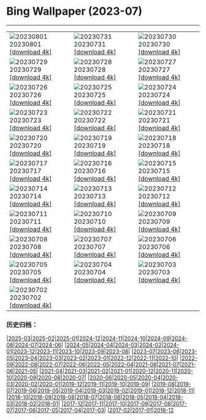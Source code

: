 # Bing Wallpaper (2023-07)
**************

<table><tr><td><img class="wallpaper" src="https://www.bing.com/th?id=OHR.RockHouse_EN-US1852534234_1920x1080.jpg" alt="20230801"> 20230801 <a href="https://www.bing.com/th?id=OHR.RockHouse_EN-US1852534234_UHD.jpg">[download 4k]</a></td><td><img class="wallpaper" src="https://www.bing.com/th?id=OHR.PalouseHills_EN-US1737990003_1920x1080.jpg" alt="20230731"> 20230731 <a href="https://www.bing.com/th?id=OHR.PalouseHills_EN-US1737990003_UHD.jpg">[download 4k]</a></td><td><img class="wallpaper" src="https://www.bing.com/th?id=OHR.TigerIndia_EN-US1594590553_1920x1080.jpg" alt="20230730"> 20230730 <a href="https://www.bing.com/th?id=OHR.TigerIndia_EN-US1594590553_UHD.jpg">[download 4k]</a></td></tr><tr><td><img class="wallpaper" src="https://www.bing.com/th?id=OHR.SanBlasIslands_EN-US1442226155_1920x1080.jpg" alt="20230729"> 20230729 <a href="https://www.bing.com/th?id=OHR.SanBlasIslands_EN-US1442226155_UHD.jpg">[download 4k]</a></td><td><img class="wallpaper" src="https://www.bing.com/th?id=OHR.ParisLouvre_EN-US2282259448_1920x1080.jpg" alt="20230728"> 20230728 <a href="https://www.bing.com/th?id=OHR.ParisLouvre_EN-US2282259448_UHD.jpg">[download 4k]</a></td><td><img class="wallpaper" src="https://www.bing.com/th?id=OHR.MangrovePark_EN-US2211111720_1920x1080.jpg" alt="20230727"> 20230727 <a href="https://www.bing.com/th?id=OHR.MangrovePark_EN-US2211111720_UHD.jpg">[download 4k]</a></td></tr><tr><td><img class="wallpaper" src="https://www.bing.com/th?id=OHR.LasLagunas_EN-US2134252350_1920x1080.jpg" alt="20230726"> 20230726 <a href="https://www.bing.com/th?id=OHR.LasLagunas_EN-US2134252350_UHD.jpg">[download 4k]</a></td><td><img class="wallpaper" src="https://www.bing.com/th?id=OHR.ZebraCousins_EN-US1951215229_1920x1080.jpg" alt="20230725"> 20230725 <a href="https://www.bing.com/th?id=OHR.ZebraCousins_EN-US1951215229_UHD.jpg">[download 4k]</a></td><td><img class="wallpaper" src="https://www.bing.com/th?id=OHR.TeaEstate_EN-US1720005197_1920x1080.jpg" alt="20230724"> 20230724 <a href="https://www.bing.com/th?id=OHR.TeaEstate_EN-US1720005197_UHD.jpg">[download 4k]</a></td></tr><tr><td><img class="wallpaper" src="https://www.bing.com/th?id=OHR.HammockDay_EN-US1639653297_1920x1080.jpg" alt="20230723"> 20230723 <a href="https://www.bing.com/th?id=OHR.HammockDay_EN-US1639653297_UHD.jpg">[download 4k]</a></td><td><img class="wallpaper" src="https://www.bing.com/th?id=OHR.BridgeNorway_EN-US1530199433_1920x1080.jpg" alt="20230722"> 20230722 <a href="https://www.bing.com/th?id=OHR.BridgeNorway_EN-US1530199433_UHD.jpg">[download 4k]</a></td><td><img class="wallpaper" src="https://www.bing.com/th?id=OHR.MoonDayArtemis_EN-US1226397186_1920x1080.jpg" alt="20230721"> 20230721 <a href="https://www.bing.com/th?id=OHR.MoonDayArtemis_EN-US1226397186_UHD.jpg">[download 4k]</a></td></tr><tr><td><img class="wallpaper" src="https://www.bing.com/th?id=OHR.CrescentLake_EN-US1005101872_1920x1080.jpg" alt="20230720"> 20230720 <a href="https://www.bing.com/th?id=OHR.CrescentLake_EN-US1005101872_UHD.jpg">[download 4k]</a></td><td><img class="wallpaper" src="https://www.bing.com/th?id=OHR.BucerosBicornis_EN-US0841652066_1920x1080.jpg" alt="20230719"> 20230719 <a href="https://www.bing.com/th?id=OHR.BucerosBicornis_EN-US0841652066_UHD.jpg">[download 4k]</a></td><td><img class="wallpaper" src="https://www.bing.com/th?id=OHR.CavanCastle_EN-US0493721152_1920x1080.jpg" alt="20230718"> 20230718 <a href="https://www.bing.com/th?id=OHR.CavanCastle_EN-US0493721152_UHD.jpg">[download 4k]</a></td></tr><tr><td><img class="wallpaper" src="https://www.bing.com/th?id=OHR.BearHoleBrook_EN-US0278547262_1920x1080.jpg" alt="20230717"> 20230717 <a href="https://www.bing.com/th?id=OHR.BearHoleBrook_EN-US0278547262_UHD.jpg">[download 4k]</a></td><td><img class="wallpaper" src="https://www.bing.com/th?id=OHR.CastelmazzanoSunrise_EN-US9968041695_1920x1080.jpg" alt="20230716"> 20230716 <a href="https://www.bing.com/th?id=OHR.CastelmazzanoSunrise_EN-US9968041695_UHD.jpg">[download 4k]</a></td><td><img class="wallpaper" src="https://www.bing.com/th?id=OHR.BlacktipSharks_EN-US9224288033_1920x1080.jpg" alt="20230715"> 20230715 <a href="https://www.bing.com/th?id=OHR.BlacktipSharks_EN-US9224288033_UHD.jpg">[download 4k]</a></td></tr><tr><td><img class="wallpaper" src="https://www.bing.com/th?id=OHR.ZhangyeGeopark_EN-US3229882052_1920x1080.jpg" alt="20230714"> 20230714 <a href="https://www.bing.com/th?id=OHR.ZhangyeGeopark_EN-US3229882052_UHD.jpg">[download 4k]</a></td><td><img class="wallpaper" src="https://www.bing.com/th?id=OHR.NakupendaBeach_EN-US3130365422_1920x1080.jpg" alt="20230713"> 20230713 <a href="https://www.bing.com/th?id=OHR.NakupendaBeach_EN-US3130365422_UHD.jpg">[download 4k]</a></td><td><img class="wallpaper" src="https://www.bing.com/th?id=OHR.WorldPopDay_EN-US3018429136_1920x1080.jpg" alt="20230712"> 20230712 <a href="https://www.bing.com/th?id=OHR.WorldPopDay_EN-US3018429136_UHD.jpg">[download 4k]</a></td></tr><tr><td><img class="wallpaper" src="https://www.bing.com/th?id=OHR.SomersetLavender_EN-US0165780359_1920x1080.jpg" alt="20230711"> 20230711 <a href="https://www.bing.com/th?id=OHR.SomersetLavender_EN-US0165780359_UHD.jpg">[download 4k]</a></td><td><img class="wallpaper" src="https://www.bing.com/th?id=OHR.MoselleRiver_EN-US2499319157_1920x1080.jpg" alt="20230710"> 20230710 <a href="https://www.bing.com/th?id=OHR.MoselleRiver_EN-US2499319157_UHD.jpg">[download 4k]</a></td><td><img class="wallpaper" src="https://www.bing.com/th?id=OHR.CooperChapel_EN-US2412561000_1920x1080.jpg" alt="20230709"> 20230709 <a href="https://www.bing.com/th?id=OHR.CooperChapel_EN-US2412561000_UHD.jpg">[download 4k]</a></td></tr><tr><td><img class="wallpaper" src="https://www.bing.com/th?id=OHR.CocoaPods_EN-US2252740906_1920x1080.jpg" alt="20230708"> 20230708 <a href="https://www.bing.com/th?id=OHR.CocoaPods_EN-US2252740906_UHD.jpg">[download 4k]</a></td><td><img class="wallpaper" src="https://www.bing.com/th?id=OHR.KissingPenguins_EN-US9934274722_1920x1080.jpg" alt="20230707"> 20230707 <a href="https://www.bing.com/th?id=OHR.KissingPenguins_EN-US9934274722_UHD.jpg">[download 4k]</a></td><td><img class="wallpaper" src="https://www.bing.com/th?id=OHR.CorfuBeach_EN-US1955770867_1920x1080.jpg" alt="20230706"> 20230706 <a href="https://www.bing.com/th?id=OHR.CorfuBeach_EN-US1955770867_UHD.jpg">[download 4k]</a></td></tr><tr><td><img class="wallpaper" src="https://www.bing.com/th?id=OHR.EmpireFourth_EN-US1852348146_1920x1080.jpg" alt="20230705"> 20230705 <a href="https://www.bing.com/th?id=OHR.EmpireFourth_EN-US1852348146_UHD.jpg">[download 4k]</a></td><td><img class="wallpaper" src="https://www.bing.com/th?id=OHR.CoyoteBanff_EN-US9716853560_1920x1080.jpg" alt="20230704"> 20230704 <a href="https://www.bing.com/th?id=OHR.CoyoteBanff_EN-US9716853560_UHD.jpg">[download 4k]</a></td><td><img class="wallpaper" src="https://www.bing.com/th?id=OHR.HalfwayBoats_EN-US9913306071_1920x1080.jpg" alt="20230703"> 20230703 <a href="https://www.bing.com/th?id=OHR.HalfwayBoats_EN-US9913306071_UHD.jpg">[download 4k]</a></td></tr><tr><td><img class="wallpaper" src="https://www.bing.com/th?id=OHR.PelotonPont_EN-US1487303209_1920x1080.jpg" alt="20230702"> 20230702 <a href="https://www.bing.com/th?id=OHR.PelotonPont_EN-US1487303209_UHD.jpg">[download 4k]</a></td><td></td><td></td></tr></table>

### 历史归档：

|[2025-03](/../2025-03/2025-03.md)|[2025-02](/../2025-02/2025-02.md)|[2025-01](/../2025-01/2025-01.md)|[2024-12](/../2024-12/2024-12.md)|[2024-11](/../2024-11/2024-11.md)|[2024-10](/../2024-10/2024-10.md)|[2024-09](/../2024-09/2024-09.md)|[2024-08](/../2024-08/2024-08.md)|[2024-07](/../2024-07/2024-07.md)|[2024-06](/../2024-06/2024-06.md)|
|[2024-05](/../2024-05/2024-05.md)|[2024-04](/../2024-04/2024-04.md)|[2024-03](/../2024-03/2024-03.md)|[2024-02](/../2024-02/2024-02.md)|[2024-01](/../2024-01/2024-01.md)|[2023-12](/../2023-12/2023-12.md)|[2023-11](/../2023-11/2023-11.md)|[2023-10](/../2023-10/2023-10.md)|[2023-09](/../2023-09/2023-09.md)|[2023-08](/../2023-08/2023-08.md)|
|[2023-07](/2023-07.md)|[2023-06](/../2023-06/2023-06.md)|[2023-05](/../2023-05/2023-05.md)|[2023-04](/../2023-04/2023-04.md)|[2023-03](/../2023-03/2023-03.md)|[2023-02](/../2023-02/2023-02.md)|[2023-01](/../2023-01/2023-01.md)|[2022-12](/../2022-12/2022-12.md)|[2022-11](/../2022-11/2022-11.md)|[2022-10](/../2022-10/2022-10.md)|
|[2022-09](/../2022-09/2022-09.md)|[2022-08](/../2022-08/2022-08.md)|[2022-07](/../2022-07/2022-07.md)|[2022-06](/../2022-06/2022-06.md)|[2022-05](/../2022-05/2022-05.md)|[2022-04](/../2022-04/2022-04.md)|[2021-08](/../2021-08/2021-08.md)|[2021-07](/../2021-07/2021-07.md)|[2021-06](/../2021-06/2021-06.md)|[2021-05](/../2021-05/2021-05.md)|
|[2021-04](/../2021-04/2021-04.md)|[2021-03](/../2021-03/2021-03.md)|[2021-02](/../2021-02/2021-02.md)|[2021-01](/../2021-01/2021-01.md)|[2020-12](/../2020-12/2020-12.md)|[2020-11](/../2020-11/2020-11.md)|[2020-10](/../2020-10/2020-10.md)|[2020-09](/../2020-09/2020-09.md)|[2020-08](/../2020-08/2020-08.md)|[2020-07](/../2020-07/2020-07.md)|
|[2020-06](/../2020-06/2020-06.md)|[2020-05](/../2020-05/2020-05.md)|[2020-04](/../2020-04/2020-04.md)|[2020-03](/../2020-03/2020-03.md)|[2020-02](/../2020-02/2020-02.md)|[2020-01](/../2020-01/2020-01.md)|[2019-12](/../2019-12/2019-12.md)|[2019-11](/../2019-11/2019-11.md)|[2019-10](/../2019-10/2019-10.md)|[2019-09](/../2019-09/2019-09.md)|
|[2019-08](/../2019-08/2019-08.md)|[2019-07](/../2019-07/2019-07.md)|[2019-06](/../2019-06/2019-06.md)|[2019-05](/../2019-05/2019-05.md)|[2019-04](/../2019-04/2019-04.md)|[2019-03](/../2019-03/2019-03.md)|[2019-02](/../2019-02/2019-02.md)|[2019-01](/../2019-01/2019-01.md)|[2018-12](/../2018-12/2018-12.md)|[2018-11](/../2018-11/2018-11.md)|
|[2018-10](/../2018-10/2018-10.md)|[2018-09](/../2018-09/2018-09.md)|[2018-08](/../2018-08/2018-08.md)|[2018-07](/../2018-07/2018-07.md)|[2018-06](/../2018-06/2018-06.md)|[2018-05](/../2018-05/2018-05.md)|[2018-04](/../2018-04/2018-04.md)|[2018-03](/../2018-03/2018-03.md)|[2018-02](/../2018-02/2018-02.md)|[2018-01](/../2018-01/2018-01.md)|
|[2017-12](/../2017-12/2017-12.md)|[2017-11](/../2017-11/2017-11.md)|[2017-10](/../2017-10/2017-10.md)|[2017-09](/../2017-09/2017-09.md)|[2017-08](/../2017-08/2017-08.md)|[2017-07](/../2017-07/2017-07.md)|[2017-06](/../2017-06/2017-06.md)|[2017-05](/../2017-05/2017-05.md)|[2017-04](/../2017-04/2017-04.md)|[2017-03](/../2017-03/2017-03.md)|
|[2017-02](/../2017-02/2017-02.md)|[2017-01](/../2017-01/2017-01.md)|[2016-12](/../2016-12/2016-12.md)